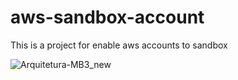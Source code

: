 # aws-sandbox-account
This is a project for enable aws accounts to sandbox

![Arquitetura-MB3_new](https://user-images.githubusercontent.com/19829393/75986819-802d9900-5ecd-11ea-87c9-be77f58fae51.png)

